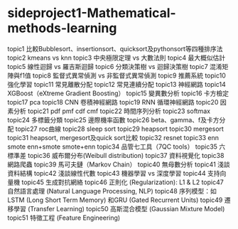# sideproject1-Mathematical-methods-learning

topic1 比較Bubblesort、insertionsort、quicksort及pythonsort等四種排序法
topic2 kmeans vs knn
topic3 中央極限定理 vs 大數法則
topic4 最大概似估計
topic5 線性迴歸 vs 羅吉斯迴歸
topic6 分類決策樹 vs 迴歸決策樹
topic7 混淆矩陣與f1值
topic8 監督式異常偵測 vs 非監督式異常偵測
topic9 推薦系統
topic10 強化學習
topic11 常見離散分配
topic12 常見連續分配
topic13 神經網路
topic14 XGBoost（eXtreme Gradient Boosting）
topic15 變異數分析
topic16 卡方檢定
topic17 pca
topic18 CNN 卷積神經網路
topic19 RNN 循環神經網路
topic20 因素分析
topic21 pdf pmf cdf cmf
topic22 時間序列分析
topic23 softmax
topic24 多標籤分類
topic25 邊際機率函數
topic26 beta、gamma、f及卡方分配
topic27 roc曲線
topic28 sleep sort
topic29 heapsort
topic30 mergesort
topic31 heapsort, mergesort及quick sort比較
topic32 resnet
topic33 enn smote enn+smote smote+enn
topic34 品管七工具（7QC tools）
topic35 六標準差
topic36 威布爾分布(Weibull distribution)
topic37 資料視覺化
topic38 網路爬蟲
topic39 馬可夫鏈（Markov Chain）
topic40 無母數分析
topic41 淺談資料結構
topic42 淺談線性代數
topic43 機器學習 vs 深度學習
topic44 支持向量機
topic45 生成對抗網絡
topic46 正則化 (Regularization): L1 & L2
topic47 自然語言處理 (Natural Language Processing, NLP)
topic48 序列模型：如LSTM (Long Short Term Memory) 和GRU (Gated Recurrent Units)
topic49 遷移學習 (Transfer Learning)
topic50 高斯混合模型 (Gaussian Mixture Model)
topic51 特徵工程 (Feature Engineering)
